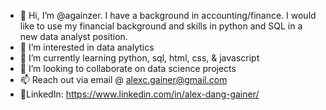 - 👋 Hi, I’m @againzer. I have a background in accounting/finance. I would like to use my financial background and skills in python and SQL in a new data analyst position.
- 👀 I’m interested in data analytics
- 🌱 I’m currently learning python, sql, html, css, & javascript
- 💞️ I’m looking to collaborate on data science projects
- 📫 Reach out via email @ alexc.gainer@gmail.com
- 💼LinkedIn: https://www.linkedin.com/in/alex-dang-gainer/

<!---
againzer/againzer is a ✨ special ✨ repository because its `README.md` (this file) appears on your GitHub profile.
You can click the Preview link to take a look at your changes.
--->
